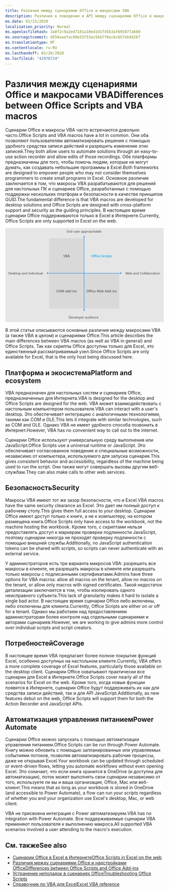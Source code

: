 ```yaml
---
title: Различия между сценариями Office и макросами VBA
description: Различия в поведении и API между сценариями Office и макросами VBA для Excel.
ms.date: 03/23/2020
localization_priority: Normal
ms.openlocfilehash: 3a0f2c9a2ed7181a10e41d1f45b3af695877a680
ms.sourcegitcommit: d556aaefac80e55f53ac56b7f6ecbc657ebd426f
ms.translationtype: MT
ms.contentlocale: ru-RU
ms.lasthandoff: 03/26/2020
ms.locfileid: "42978724"
---
```

# <a name="differences-between-office-scripts-and-vba-macros"></a><span data-ttu-id="7357e-103">Различия между сценариями Office и макросами VBA</span><span class="sxs-lookup"><span data-stu-id="7357e-103">Differences between Office Scripts and VBA macros</span></span>

<span data-ttu-id="7357e-104">Сценарии Office и макросы VBA часто встречаются довольно часто.</span><span class="sxs-lookup"><span data-stu-id="7357e-104">Office Scripts and VBA macros have a lot in common.</span></span> <span data-ttu-id="7357e-105">Они оба позволяют пользователям автоматизировать решения с помощью удобного средства записи действий и разрешить изменение этих записей.</span><span class="sxs-lookup"><span data-stu-id="7357e-105">They both allow users to automate solutions through an easy-to-use action recorder and allow edits of those recordings.</span></span> <span data-ttu-id="7357e-106">Обе платформы предназначены для того, чтобы помочь людям, которые не могут думать, как создавать небольшие программы в Excel.</span><span class="sxs-lookup"><span data-stu-id="7357e-106">Both frameworks are designed to empower people who may not consider themselves programmers to create small programs in Excel.</span></span>
<span data-ttu-id="7357e-107">Основное различие заключается в том, что макросы VBA разрабатываются для решений для настольных ПК и сценариев Office, разработанных с помощью поддержки нескольких платформ и безопасности в качестве принципов GUID.</span><span class="sxs-lookup"><span data-stu-id="7357e-107">The fundamental difference is that VBA macros are developed for desktop solutions and Office Scripts are designed with cross-platform support and security as the guiding principles.</span></span> <span data-ttu-id="7357e-108">В настоящее время сценарии Office поддерживаются только в Excel в Интернете.</span><span class="sxs-lookup"><span data-stu-id="7357e-108">Currently, Office Scripts are only supported in Excel on the web.</span></span>

![Схема из четырех квадрантов, в которой показаны области фокусировки для различных решений расширения Office.](../images/office-programmability-diagram.png)

<span data-ttu-id="7357e-111">В этой статье описываются основные различия между макросами VBA (а также VBA в целом) и сценариями Office.</span><span class="sxs-lookup"><span data-stu-id="7357e-111">This article describes the main differences between VBA macros (as well as VBA in general) and Office Scripts.</span></span> <span data-ttu-id="7357e-112">Так как скрипты Office доступны только для Excel, это единственный рассматриваемый узел.</span><span class="sxs-lookup"><span data-stu-id="7357e-112">Since Office Scripts are only available for Excel, that is the only host being discussed here.</span></span>

## <a name="platform-and-ecosystem"></a><span data-ttu-id="7357e-113">Платформа и экосистема</span><span class="sxs-lookup"><span data-stu-id="7357e-113">Platform and ecosystem</span></span>

<span data-ttu-id="7357e-114">VBA предназначен для настольных систем и сценариев Office, предназначенных для Интернета.</span><span class="sxs-lookup"><span data-stu-id="7357e-114">VBA is designed for the desktop and Office Scripts are designed for the web.</span></span> <span data-ttu-id="7357e-115">VBA может взаимодействовать с настольным компьютером пользователя.</span><span class="sxs-lookup"><span data-stu-id="7357e-115">VBA can interact with a user's desktop.</span></span> <span data-ttu-id="7357e-116">Это обеспечивает интеграцию с аналогичными технологиями, такими как COM и OLE.</span><span class="sxs-lookup"><span data-stu-id="7357e-116">This lets it integrate with similar technologies, such as COM and OLE.</span></span> <span data-ttu-id="7357e-117">Однако VBA не имеет удобного способа позвонить в Интернет.</span><span class="sxs-lookup"><span data-stu-id="7357e-117">However, VBA has no convenient way to call out to the internet.</span></span>

<span data-ttu-id="7357e-118">Сценарии Office используют универсальную среду выполнения или JavaScript.</span><span class="sxs-lookup"><span data-stu-id="7357e-118">Office Scripts use a universal runtime or JavaScript.</span></span> <span data-ttu-id="7357e-119">Это обеспечивает согласованное поведение и специальные возможности, независимо от компьютера, используемого для запуска сценария.</span><span class="sxs-lookup"><span data-stu-id="7357e-119">This gives consistent behavior and accessibility, regardless of the machine being used to run the script.</span></span> <span data-ttu-id="7357e-120">Они также могут совершать вызовы другим веб-службам.</span><span class="sxs-lookup"><span data-stu-id="7357e-120">They can also make calls to other web services.</span></span>

## <a name="security"></a><span data-ttu-id="7357e-121">Безопасность</span><span class="sxs-lookup"><span data-stu-id="7357e-121">Security</span></span>

<span data-ttu-id="7357e-122">Макросы VBA имеют тот же зазор безопасности, что и Excel.</span><span class="sxs-lookup"><span data-stu-id="7357e-122">VBA macros have the same security clearance as Excel.</span></span> <span data-ttu-id="7357e-123">Это дает им полный доступ к рабочему столу.</span><span class="sxs-lookup"><span data-stu-id="7357e-123">This gives them full access to your desktop.</span></span> <span data-ttu-id="7357e-124">Сценарии Office имеют доступ только к книге, а не к компьютеру, на котором размещена книга.</span><span class="sxs-lookup"><span data-stu-id="7357e-124">Office Scripts only have access to the workbook, not the machine hosting the workbook.</span></span> <span data-ttu-id="7357e-125">Кроме того, с скриптами нельзя предоставлять доступ к маркерам проверки подлинности JavaScript, поэтому сценарии никогда не проходят проверку подлинности с помощью внешней службы.</span><span class="sxs-lookup"><span data-stu-id="7357e-125">Additionally, no JavaScript authentication tokens can be shared with scripts, so scripts can never authenticate with an external service.</span></span>

<span data-ttu-id="7357e-126">У администраторов есть три варианта макросов VBA: разрешить все макросы в клиенте, не разрешать макросы в клиенте или разрешать только макросы с подписанными сертификатами.</span><span class="sxs-lookup"><span data-stu-id="7357e-126">Admins have three options for VBA macros: allow all macros on the tenant, allow no macros on the tenant, or allow only macros with signed certificates.</span></span> <span data-ttu-id="7357e-127">Такой недостаток детализации заключается в том, чтобы изолировать одного неисправного субъекта.</span><span class="sxs-lookup"><span data-stu-id="7357e-127">This lack of granularity makes it hard to isolate a single bad actor.</span></span> <span data-ttu-id="7357e-128">В настоящее время сценарии Office либо включены, либо отключены для клиента.</span><span class="sxs-lookup"><span data-stu-id="7357e-128">Currently, Office Scripts are either on or off for a tenant.</span></span> <span data-ttu-id="7357e-129">Однако мы работаем над предоставлением администраторам более контроля над отдельными сценариями и авторами сценариев.</span><span class="sxs-lookup"><span data-stu-id="7357e-129">However, we are working to give admins more control over individual scripts and script creators.</span></span>

## <a name="coverage"></a><span data-ttu-id="7357e-130">Потребностей</span><span class="sxs-lookup"><span data-stu-id="7357e-130">Coverage</span></span>

<span data-ttu-id="7357e-131">В настоящее время VBA предлагает более полное покрытие функций Excel, особенно доступных на настольном клиенте.</span><span class="sxs-lookup"><span data-stu-id="7357e-131">Currently, VBA offers a more complete coverage of Excel features, particularly those available on the desktop client.</span></span> <span data-ttu-id="7357e-132">Сценарии Office охватывают практически все сценарии для Excel в Интернете.</span><span class="sxs-lookup"><span data-stu-id="7357e-132">Office Scripts cover nearly all of the scenarios for Excel on the web.</span></span> <span data-ttu-id="7357e-133">Кроме того, когда новые функции появятся в Интернете, сценарии Office будут поддерживать их как для средства записи действий, так и для API JavaScript.</span><span class="sxs-lookup"><span data-stu-id="7357e-133">Additionally, as new features debut on the web, Office Scripts will support them for both the Action Recorder and JavaScript APIs.</span></span>

## <a name="power-automate"></a><span data-ttu-id="7357e-134">Автоматизация управления питанием</span><span class="sxs-lookup"><span data-stu-id="7357e-134">Power Automate</span></span>

<span data-ttu-id="7357e-135">Сценарии Office можно запускать с помощью автоматизации управления питанием.</span><span class="sxs-lookup"><span data-stu-id="7357e-135">Office Scripts can be run through Power Automate.</span></span> <span data-ttu-id="7357e-136">Книгу можно обновить с помощью запланированных или управляемых событиями потоков, позволяя автоматизировать рабочие процессы, даже не открывая Excel.</span><span class="sxs-lookup"><span data-stu-id="7357e-136">Your workbook can be updated through scheduled or event-driven flows, letting you automate workflows without even opening Excel.</span></span> <span data-ttu-id="7357e-137">Это означает, что если книга хранится в OneDrive (и доступна для автоматизации), поток может выполнять свои сценарии независимо от того, используете ли вы и ваша организация, Office, Mac или веб-клиент.</span><span class="sxs-lookup"><span data-stu-id="7357e-137">This means that as long as your workbook is stored in OneDrive (and accessible to Power Automate), a flow can run your scripts regardless of whether you and your organization use Excel's desktop, Mac, or web client.</span></span>

<span data-ttu-id="7357e-138">VBA не присвоена интеграция с Power автоматизируем.</span><span class="sxs-lookup"><span data-stu-id="7357e-138">VBA has no integration with Power Automate.</span></span> <span data-ttu-id="7357e-139">Все поддерживаемые сценарии VBA применяют пользователя к выполнению макроса.</span><span class="sxs-lookup"><span data-stu-id="7357e-139">All supported VBA scenarios involved a user attending to the macro's execution.</span></span>

## <a name="see-also"></a><span data-ttu-id="7357e-140">См. также</span><span class="sxs-lookup"><span data-stu-id="7357e-140">See also</span></span>

- [<span data-ttu-id="7357e-141">Сценарии Office в Excel в Интернете</span><span class="sxs-lookup"><span data-stu-id="7357e-141">Office Scripts in Excel on the web</span></span>](../overview/excel.md)
- [<span data-ttu-id="7357e-142">Различия между сценариями Office и надстройками Office</span><span class="sxs-lookup"><span data-stu-id="7357e-142">Differences between Office Scripts and Office Add-ins</span></span>](add-ins-differences.md)
- [<span data-ttu-id="7357e-143">Устранение неполадок в сценариях Office</span><span class="sxs-lookup"><span data-stu-id="7357e-143">Troubleshooting Office Scripts</span></span>](../testing/troubleshooting.md)
- [<span data-ttu-id="7357e-144">Справочник по VBA для Excel</span><span class="sxs-lookup"><span data-stu-id="7357e-144">Excel VBA reference</span></span>](/office/vba/api/overview/excel)

